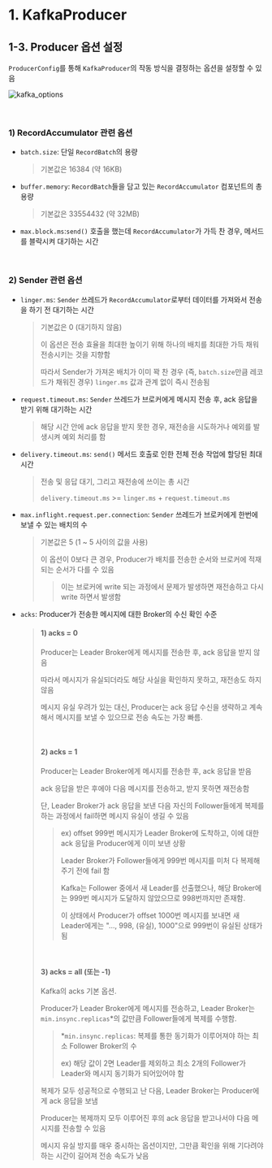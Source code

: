 # 1. KafkaProducer

## 1-3. Producer 옵션 설정

`ProducerConfig`를 통해 `KafkaProducer`의 작동 방식을 결정하는 옵션을 설정할 수 있음

<img alt="kafka_options" src="https://github.com/jvnlee/kafka-practice/assets/76623442/9b20be72-db48-4965-999c-09c8b93322ce">

&nbsp;

### 1) RecordAccumulator 관련 옵션

- `batch.size`: 단일 `RecordBatch`의 용량

    > 기본값은 16384 (약 16KB)

- `buffer.memory`: `RecordBatch`들을 담고 있는 `RecordAccumulator` 컴포넌트의 총 용량

    > 기본값은 33554432 (약 32MB)

- `max.block.ms`:`send()` 호출을 했는데 `RecordAccumulator`가 가득 찬 경우, 메서드를 블락시켜 대기하는 시간

&nbsp;

### 2) Sender 관련 옵션

- `linger.ms`: `Sender` 쓰레드가 `RecordAccumulator`로부터 데이터를 가져와서 전송을 하기 전 대기하는 시간

    > 기본값은 0 (대기하지 않음)
    > 
    > 이 옵션은 전송 효율을 최대한 높이기 위해 하나의 배치를 최대한 가득 채워 전송시키는 것을 지향함
    > 
    > 따라서 Sender가 가져온 배치가 이미 꽉 찬 경우 (즉, `batch.size`만큼 레코드가 채워진 경우) `linger.ms` 값과 관계 없이 즉시 전송됨

- `request.timeout.ms`: `Sender` 쓰레드가 브로커에게 메시지 전송 후, ack 응답을 받기 위해 대기하는 시간

  > 해당 시간 안에 ack 응답을 받지 못한 경우, 재전송을 시도하거나 예외를 발생시켜 예외 처리를 함

- `delivery.timeout.ms`: `send()` 메서드 호출로 인한 전체 전송 작업에 할당된 최대 시간

  > 전송 및 응답 대기, 그리고 재전송에 쓰이는 총 시간
  > 
  > `delivery.timeout.ms` >= `linger.ms` + `request.timeout.ms`

- `max.inflight.request.per.connection`: `Sender` 쓰레드가 브로커에게 한번에 보낼 수 있는 배치의 수

  > 기본값은 5 (1 ~ 5 사이의 값을 사용)
  >
  > 이 옵션이 0보다 큰 경우, Producer가 배치를 전송한 순서와 브로커에 적재되는 순서가 다를 수 있음
  > 
  > > 이는 브로커에 write 되는 과정에서 문제가 발생하면 재전송하고 다시 write 하면서 발생함

- `acks`: Producer가 전송한 메시지에 대한 Broker의 수신 확인 수준

  > #### 1) acks = 0
  >
  > Producer는 Leader Broker에게 메시지를 전송한 후, ack 응답을 받지 않음
  > 
  > 따라서 메시지가 유실되더라도 해당 사실을 확인하지 못하고, 재전송도 하지 않음
  > 
  > 메시지 유실 우려가 있는 대신, Producer는 ack 응답 수신을 생략하고 계속해서 메시지를 보낼 수 있으므로 전송 속도는 가장 빠름.
  > 
  > &nbsp;
  > 
  > #### 2) acks = 1
  > 
  > Producer는 Leader Broker에게 메시지를 전송한 후, ack 응답을 받음
  > 
  > ack 응답을 받은 후에야 다음 메시지를 전송하고, 받지 못하면 재전송함
  > 
  > 단, Leader Broker가 ack 응답을 보낸 다음 자신의 Follower들에게 복제를 하는 과정에서 fail하면 메시지 유실이 생길 수 있음
  > 
  > > ex) offset 999번 메시지가 Leader Broker에 도착하고, 이에 대한 ack 응답을 Producer에게 이미 보낸 상황
  > >
  > > Leader Broker가 Follower들에게 999번 메시지를 미처 다 복제해주기 전에 fail 함
  > >
  > > Kafka는 Follower 중에서 새 Leader를 선출했으나, 해당 Broker에는 999번 메시지가 도달하지 않았으므로 998번까지만 존재함.
  > >
  > > 이 상태에서 Producer가 offset 1000번 메시지를 보내면 새 Leader에게는 "..., 998, (유실), 1000"으로 999번이 유실된 상태가 됨
  > 
  > &nbsp;
  > 
  > #### 3) acks = all (또는 -1)
  > 
  > Kafka의 acks 기본 옵션.
  > 
  > Producer가 Leader Broker에게 메시지를 전송하고, Leader Broker는 `min.insync.replicas`*의 값만큼 Follower들에게 복제를 수행함.
  > 
  > > *`min.insync.replicas`: 복제를 통한 동기화가 이루어져야 하는 최소 Follower Broker의 수
  > >
  > > ex) 해당 값이 2면 Leader를 제외하고 최소 2개의 Follower가 Leader와 메시지 동기화가 되어있어야 함
  > 
  > 복제가 모두 성공적으로 수행되고 난 다음, Leader Broker는 Producer에게 ack 응답을 보냄
  > 
  > Producer는 복제까지 모두 이루어진 후의 ack 응답을 받고나서야 다음 메시지를 전송할 수 있음
  > 
  > 메시지 유실 방지를 매우 중시하는 옵션이지만, 그만큼 확인을 위해 기다려야 하는 시간이 길어져 전송 속도가 낮음